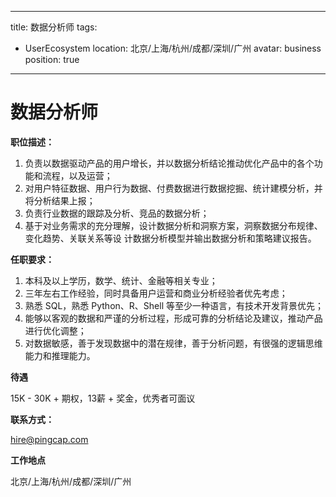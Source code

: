 
---
title:  数据分析师
tags:
  - UserEcosystem
location: 北京/上海/杭州/成都/深圳/广州
avatar: business
position: true
---


# 数据分析师

**职位描述：**

1. 负责以数据驱动产品的用户增长，并以数据分析结论推动优化产品中的各个功能和流程，以及运营；
2. 对用户特征数据、用户行为数据、付费数据进行数据挖掘、统计建模分析，并将分析结果上报；
3. 负责行业数据的跟踪及分析、竞品的数据分析；
4. 基于对业务需求的充分理解，设计数据分析和洞察方案，洞察数据分布规律、变化趋势、关联关系等设  计数据分析模型并输出数据分析和策略建议报告。 


**任职要求：**

1.	本科及以上学历，数学、统计、金融等相关专业；
2.	三年左右工作经验，同时具备用户运营和商业分析经验者优先考虑；
3.	熟悉 SQL，熟悉 Python、R、Shell 等至少一种语言，有技术开发背景优先；
4.	能够以客观的数据和严谨的分析过程，形成可靠的分析结论及建议，推动产品进行优化调整；
5.	对数据敏感，善于发现数据中的潜在规律，善于分析问题，有很强的逻辑思维能力和推理能力。


**待遇**

15K - 30K + 期权，13薪 + 奖金，优秀者可面议

**联系方式：**

hire@pingcap.com

**工作地点**

北京/上海/杭州/成都/深圳/广州

